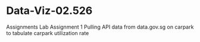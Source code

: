 # Data-Viz-02.526
Assignments
Lab Assignment 1 
Pulling API data from data.gov.sg on carpark to tabulate carpark utilization rate
